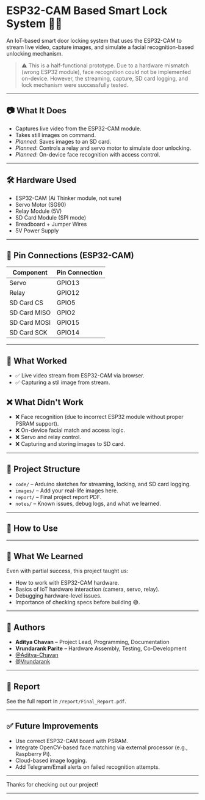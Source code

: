 # ESP32-CAM Based Smart Lock System 🔐📸

An IoT-based smart door locking system that uses the ESP32-CAM to stream live video, capture images, and simulate a facial recognition-based unlocking mechanism.

> ⚠️ This is a half-functional prototype. Due to a hardware mismatch (wrong ESP32 module), face recognition could not be implemented on-device. However, the streaming, capture, SD card logging, and lock mechanism were successfully tested.

---

## 📷 What It Does

- Captures live video from the ESP32-CAM module.
- Takes still images on command.
- *Planned*: Saves images to an SD card.
- *Planned*: Controls a relay and servo motor to simulate door unlocking.
- *Planned*: On-device face recognition with access control.

---

## 🛠️ Hardware Used

- ESP32-CAM (Ai Thinker module, not sure)
- Servo Motor (SG90)
- Relay Module (5V)
- SD Card Module (SPI mode)
- Breadboard + Jumper Wires
- 5V Power Supply

---

## 🔌 Pin Connections (ESP32-CAM)

| Component   | Pin Connection  |
|-------------|-----------------|
| Servo       | GPIO13          |
| Relay       | GPIO12          |
| SD Card CS  | GPIO5           |
| SD Card MISO| GPIO2           |
| SD Card MOSI| GPIO15          |
| SD Card SCK | GPIO14          |

---

## 🧪 What Worked

- ✅ Live video stream from ESP32-CAM via browser.
- ✅ Capturing a stil image from stream.
 
## ❌ What Didn't Work

- ❌ Face recognition (due to incorrect ESP32 module without proper PSRAM support).
- ❌ On-device facial match and access logic.
- ❌ Servo and relay control.
- ❌ Capturing and storing images to SD card.


---

## 📁 Project Structure

- `code/` – Arduino sketches for streaming, locking, and SD card logging.
- `images/` – Add your real-life images here.
- `report/` – Final project report PDF.
- `notes/` – Known issues, debug logs, and what we learned.

---

## 📖 How to Use

---

## 💬 What We Learned

Even with partial success, this project taught us:
- How to work with ESP32-CAM hardware.
- Basics of IoT hardware interaction (camera, servo, relay).
- Debugging hardware-level issues.
- Importance of checking specs before building 😅.

---

## 👥 Authors

- **Aditya Chavan** – Project Lead, Programming, Documentation  
- **Vrundarank Parite** – Hardware Assembly, Testing, Co-Development  
- [@Aditya-Chavan](https://github.com/aditya8242)
- [@Vrundarank](https://github.com/Vrundarank)

---

## 📄 Report

See the full report in `/report/Final_Report.pdf`.

---

## ✅ Future Improvements

- Use correct ESP32-CAM board with PSRAM.
- Integrate OpenCV-based face matching via external processor (e.g., Raspberry Pi).
- Cloud-based image logging.
- Add Telegram/Email alerts on failed recognition attempts.

---

Thanks for checking out our project!

---
